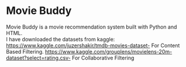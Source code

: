 # Movie Buddy
Movie Buddy is a movie recommendation system built with Python and HTML.<br>
I have downloaded the datasets from kaggle:<br>
https://www.kaggle.com/juzershakir/tmdb-movies-dataset- For Content Based Filtering.
https://www.kaggle.com/grouplens/movielens-20m-dataset?select=rating.csv- For Collaborative Filtering

